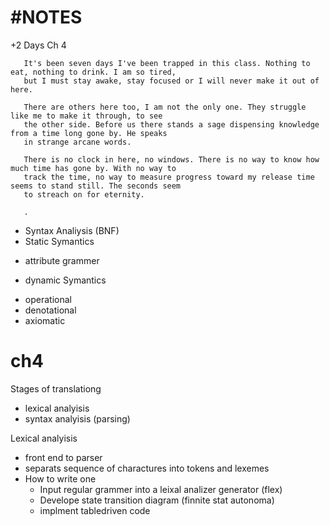 #NOTES
======

+2 Days Ch 4

```
   It's been seven days I've been trapped in this class. Nothing to eat, nothing to drink. I am so tired,
   but I must stay awake, stay focused or I will never make it out of here.
```
```
   There are others here too, I am not the only one. They struggle like me to make it through, to see
   the other side. Before us there stands a sage dispensing knowledge from a time long gone by. He speaks
   in strange arcane words.
```
```
   There is no clock in here, no windows. There is no way to know how much time has gone by. With no way to
   track the time, no way to measure progress toward my release time seems to stand still. The seconds seem
   to streach on for eternity.
```
```
   .
```

* Syntax Analiysis (BNF)
* Static Symantics
 - attribute grammer
* dynamic Symantics
 - operational
 - denotational
 - axiomatic

ch4
===

Stages of translationg
- lexical analyisis
- syntax analyisis (parsing)


Lexical analyisis
- front end to parser
- separats sequence of charactures into tokens and lexemes
- How to write one
  * Input regular grammer into a leixal analizer generator (flex)
  * Develope state transition diagram (finnite stat autonoma)
  * implment tabledriven code
